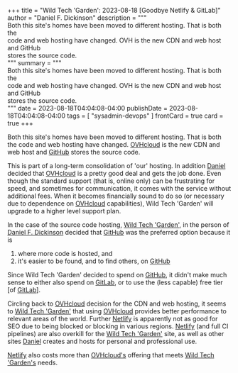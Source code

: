 +++
title = "Wild Tech 'Garden': 2023-08-18 [Goodbye Netlify & GitLab]"
author = "Daniel F. Dickinson"
description = """\
Both this site's homes have been moved to different hosting. That is both the \
code and web hosting have changed. OVH is the new CDN and web host and GitHub \
stores the source code. \
"""
summary = """\
Both this site's homes have been moved to different hosting. That is both the \
code and web hosting have changed. OVH is the new CDN and web host and GitHub \
stores the source code. \
"""
date = 2023-08-18T04:04:08-04:00
publishDate = 2023-08-18T04:04:08-04:00
tags = [
    "sysadmin-devops"
]
frontCard = true
card = true
+++

Both this site's homes have been moved to different hosting. That is both the
code and web hosting have changed. [OVHcloud][ovhcloud] is the new CDN and web
host and [GitHub][github] stores the source code.

This is part of a long-term consolidation of 'our' hosting. In addition
[Daniel][dfd] decided that [OVHcloud][ovhcloud] is a pretty good deal and gets
the job done. Even though the standard support (that is, online only) can be
frustrating for speed, and sometimes for communication, it comes with the service
without additional fees. When it becomes financially sound to do so (or necessary
due to dependence on [OVHcloud][ovhcloud] capabilities), Wild Tech 'Garden'
will upgrade to a higher level support plan.

In the case of the source code hosting, [Wild Tech 'Garden'](/), in the
person of [Daniel F. Dickinson][dfd] decided
that [GitHub][github] was the preferred option because it is

1. where more code is hosted, and
2. it's easier to be found, and to find others, on [GitHub][github]

Since Wild Tech 'Garden' decided to spend on [GitHub][github], it didn't
make much sense to either also spend on [GitLab][gitlab], or to use the
(less capable) free tier \[of [GitLab][gitlab]].

Circling back to [OVHcloud][ovhcloud] decision for the CDN and web hosting,
it seems to [Wild Tech 'Garden'](/) that using [OVHcloud][ovhcloud] provides
better performance to relevant areas of the world. Further [Netlify][netlify]
is apparently not as good for SEO due to being blocked or blocking in various
regions. [Netlify][netlify] (and full CI pipelines) are also overkill for the
[Wild Tech 'Garden'](/) site, as well as other sites [Daniel][dfd] creates
and hosts for personal and professional use.

[Netlify][netlify] also costs more than [OVHcloud's][ovhcloud] offering
that meets [Wild Tech 'Garden's](/) needs.

[dfd]: https://www.danielfdickinson.ca/
[github]: https://github.com/
[gitlab]: https://about.gitlab.com/
[netlify]: https://www.netlify.com/
[ovhcloud]: https://www.ovhcloud.com/en-ca/
